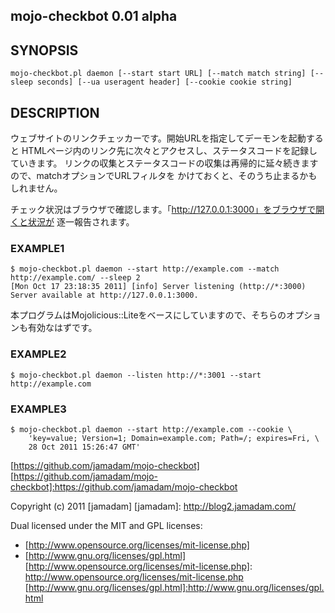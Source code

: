 mojo-checkbot 0.01 alpha
---------------

## SYNOPSIS
    
    mojo-checkbot.pl daemon [--start start URL] [--match match string] [--sleep seconds] [--ua useragent header] [--cookie cookie string]

## DESCRIPTION

ウェブサイトのリンクチェッカーです。開始URLを指定してデーモンを起動すると
HTMLページ内のリンク先に次々とアクセスし、ステータスコードを記録していきます。
リンクの収集とステータスコードの収集は再帰的に延々続きますので、matchオプションでURLフィルタを
かけておくと、そのうち止まるかもしれません。

チェック状況はブラウザで確認します。「http://127.0.0.1:3000」をブラウザで開くと状況が
逐一報告されます。

### EXAMPLE1

    $ mojo-checkbot.pl daemon --start http://example.com --match http://example.com/ --sleep 2
    [Mon Oct 17 23:18:35 2011] [info] Server listening (http://*:3000)
    Server available at http://127.0.0.1:3000.

本プログラムはMojolicious::Liteをベースにしていますので、そちらのオプションも有効なはずです。

### EXAMPLE2

    $ mojo-checkbot.pl daemon --listen http://*:3001 --start http://example.com

### EXAMPLE3

    $ mojo-checkbot.pl daemon --start http://example.com --cookie \
        'key=value; Version=1; Domain=example.com; Path=/; expires=Fri, \
        28 Oct 2011 15:26:47 GMT'

[https://github.com/jamadam/mojo-checkbot]
[https://github.com/jamadam/mojo-checkbot]:https://github.com/jamadam/mojo-checkbot

Copyright (c) 2011 [jamadam]
[jamadam]: http://blog2.jamadam.com/

Dual licensed under the MIT and GPL licenses:

- [http://www.opensource.org/licenses/mit-license.php]
- [http://www.gnu.org/licenses/gpl.html]
[http://www.opensource.org/licenses/mit-license.php]: http://www.opensource.org/licenses/mit-license.php
[http://www.gnu.org/licenses/gpl.html]:http://www.gnu.org/licenses/gpl.html